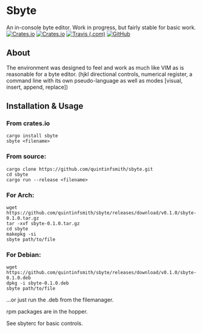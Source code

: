 # Sbyte
An in-console byte editor. Work in progress, but fairly stable for basic work.<br/>
[![Crates.io](https://img.shields.io/crates/v/sbyte?style=flat-square)](https://crates.io/crates/sbyte)
[![Crates.io](https://img.shields.io/crates/d/sbyte?style=flat-square)](https://crates.io/crates/sbyte)
[![Travis (.com)](https://img.shields.io/travis/com/quintinfsmith/sbyte?style=flat-square)](https://travis-ci.com/github/quintinfsmith/sbyte)
[![GitHub](https://img.shields.io/github/license/quintinfsmith/sbyte?style=flat-square)](https://github.com/quintinfsmith/sbyte/blob/master/LICENSE)


## About
The environment was designed to feel and work as much like VIM as is reasonable for a byte editor.
(hjkl directional controls, numerical register, a command line with its own pseudo-language as well as modes [visual, insert, append, replace])

## Installation & Usage
### From crates.io
```
cargo install sbyte
sbyte <filename>
```

### From source:
```
cargo clone https://github.com/quintinfsmith/sbyte.git
cd sbyte
cargo run --release <filename>
```

### For Arch:
```
wget https://github.com/quintinfsmith/sbyte/releases/download/v0.1.0/sbyte-0.1.0.tar.gz
tar -xvf sbyte-0.1.0.tar.gz
cd sbyte
makepkg -si
sbyte path/to/file
```

### For Debian:
```
wget https://github.com/quintinfsmith/sbyte/releases/download/v0.1.0/sbyte-0.1.0.deb
dpkg -i sbyte-0.1.0.deb
sbyte path/to/file
```
...or just run the .deb from the filemanager.

rpm packages are in the hopper.

See sbyterc for basic controls.
